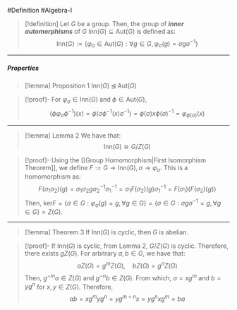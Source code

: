 #Definition #Algebra-I 

> [!definition]
> Let $G$ be a group. Then, the group of ***inner automorphisms*** of $G$ $\text{Inn}(G)\subseteq \text{Aut}(G)$ is defined as: $$\text{Inn}(G):=\{ \varphi_{\sigma}\in \text{Aut}(G):\forall g \in G, \varphi_{\sigma}(g)=\sigma g\sigma^{-1} \}$$
---
##### Properties
> [!lemma] Proposition 1
> $\text{Inn}(G)\unlhd \text{Aut}(G)$

> [!proof]-
> For $\varphi_{\sigma}\in \text{Inn}(G)$ and $\phi\in \text{Aut}(G)$, $$(\phi\varphi_{\sigma}\phi ^{-1})(x)=\phi(\sigma \phi ^{-1}(x)\sigma ^{-1})=\phi(\sigma)x\phi(\sigma)^{-1}=\varphi_{\phi(\sigma)}(x)$$
---
> [!lemma] Lemma 2
> We have that: $$\text{Inn}(G)\cong G / Z(G)$$

>[!proof]-
>Using the [[Group Homomorphism|First Isomorphism Theorem]], we define $F:= G \to \text{Inn}(G), \sigma \to \varphi_{\sigma}$. This is a homomorphism as: $$F(\sigma_{1}\sigma_{2})(g)=\sigma_{1}\sigma_{2}g\sigma_{2}^{-1}\sigma_{1}^{-1}=\sigma_{1}F(\sigma_{2})(g)\sigma_{1}^{-1}=F(\sigma_{1})(F(\sigma_{2})(g))$$Then, $\text{ker}F=\{ \sigma\in G:\varphi_{\sigma}(g)=g, \forall g\in G \}=\{ \sigma\in G:\sigma g\sigma^{-1}=g, \forall g\in G \}=Z(G)$.
---
> [!lemma] Theorem 3
> If $\text{Inn}(G)$ is cyclic, then $G$ is abelian.

> [!proof]-
> If $\text{Inn}(G)$ is cyclic, from Lemma 2, $G / Z(G)$ is cyclic. Therefore, there exists $g Z(G)$. For arbitrary $a,b\in G$, we have that: $$aZ(G)=g^mZ(G),\quad bZ(G)=g^nZ(G)$$
> Then, $g^{-m}a\in Z(G)$ and $g^{-n}b\in Z(G)$. From which, $a=xg^m$ and $b=yg^n$ for $x,y\in Z(G)$. Therefore, $$ab=xg^m yg^n=yg^{m+n}x=yg^n xg^m=ba$$
